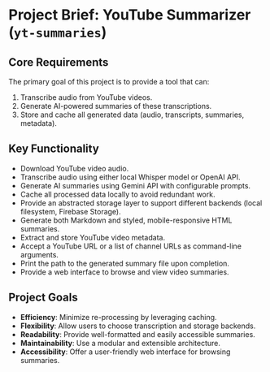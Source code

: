 # Project Brief: YouTube Summarizer (`yt-summaries`)

## Core Requirements
The primary goal of this project is to provide a tool that can:
1.  Transcribe audio from YouTube videos.
2.  Generate AI-powered summaries of these transcriptions.
3.  Store and cache all generated data (audio, transcripts, summaries, metadata).

## Key Functionality
-   Download YouTube video audio.
-   Transcribe audio using either local Whisper model or OpenAI API.
-   Generate AI summaries using Gemini API with configurable prompts.
-   Cache all processed data locally to avoid redundant work.
-   Provide an abstracted storage layer to support different backends (local filesystem, Firebase Storage).
-   Generate both Markdown and styled, mobile-responsive HTML summaries.
-   Extract and store YouTube video metadata.
-   Accept a YouTube URL or a list of channel URLs as command-line arguments.
-   Print the path to the generated summary file upon completion.
-   Provide a web interface to browse and view video summaries.

## Project Goals
-   **Efficiency**: Minimize re-processing by leveraging caching.
-   **Flexibility**: Allow users to choose transcription and storage backends.
-   **Readability**: Provide well-formatted and easily accessible summaries.
-   **Maintainability**: Use a modular and extensible architecture.
-   **Accessibility**: Offer a user-friendly web interface for browsing summaries.
